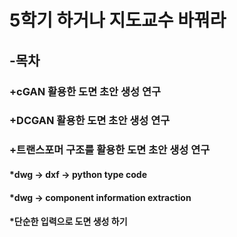 # 5학기 하거나 지도교수 바꿔라
##  -목차
###         +cGAN 활용한 도면 초안 생성 연구
###         +DCGAN 활용한 도면 초안 생성 연구
###         +트랜스포머 구조를 활용한 도면 초안 생성 연구
####                *dwg -> dxf -> python type code
####                *dwg -> component information extraction
####                *단순한 입력으로 도면 생성 하기
